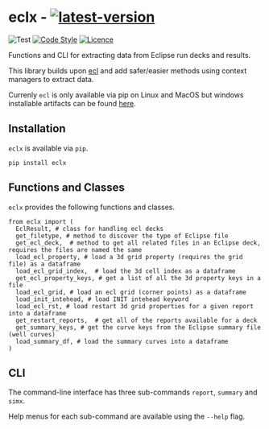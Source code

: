# eclx - [![latest-version](https://img.shields.io/pypi/v/eclx?color=006dad&label=pypi_version&logo=Python&logoColor=white)](https://pypi.org/project/eclx)

![Test](https://img.shields.io/endpoint?url=https://gist.githubusercontent.com/trhallam/3383896c25bd99987cb78b098d18cf32/raw/eclx_test.json) [![Code Style](https://img.shields.io/badge/code_style-black-000000.svg)](https://github.com/psf/black) [![Licence](https://img.shields.io/badge/license-GPLv3-brightgreen)](https://github.com/trhallam/dataicer/blob/main/LICENSE)

Functions and CLI for extracting data from Eclipse run decks and results.

This library builds upon [ecl](github.com/equinor/ecl) and add safer/easier methods using context managers to extract data.

Currenly `ecl` is only available via pip on Linux and MacOS but windows installable artifacts can be found [here](github.com/trhallam/ecl).

## Installation

`eclx` is available via `pip`.

```
pip install eclx
```

## Functions and Classes

`eclx` provides the following functions and classes.

```
from eclx import (
  EclResult, # class for handling ecl decks
  get_filetype, # method to discover the type of Eclipse file
  get_ecl_deck,  # method to get all related files in an Eclipse deck, requires the files are named the same
  load_ecl_property, # load a 3d grid property (requires the grid file) as a dataframe
  load_ecl_grid_index,  # load the 3d cell index as a dataframe
  get_ecl_property_keys, # get a list of all the 3d property keys in a file
  load_ecl_grid, # load an ecl grid (corner points) as a dataframe
  load_init_intehead, # load INIT intehead keyword
  load_ecl_rst, # load restart 3d grid properties for a given report into a dataframe
  get_restart_reports,  # get all of the reports available for a deck
  get_summary_keys, # get the curve keys from the Eclipse summary file (well curves)
  load_summary_df, # load the summary curves into a dataframe
)
```

## CLI

The command-line interface has three sub-commands `report`, `summary` and `simx`. 

Help menus for each sub-command are available using the `--help` flag.
